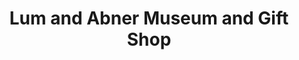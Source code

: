 ---
title: "Lum and Abner Museum and Gift Shop"
url: /pine-ridge/lum-and-abner-museum-and-gift-shop/
shop: Andenken
---